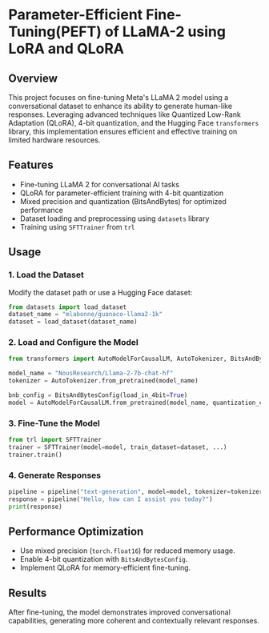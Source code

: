 # Parameter-Efficient Fine-Tuning(PEFT) of LLaMA-2 using LoRA and QLoRA

## Overview

This project focuses on fine-tuning Meta's LLaMA 2 model using a conversational dataset to enhance its ability to generate human-like responses. Leveraging advanced techniques like Quantized Low-Rank Adaptation (QLoRA), 4-bit quantization, and the Hugging Face `transformers` library, this implementation ensures efficient and effective training on limited hardware resources.

## Features

- Fine-tuning LLaMA 2 for conversational AI tasks
- QLoRA for parameter-efficient training with 4-bit quantization
- Mixed precision and quantization (BitsAndBytes) for optimized performance
- Dataset loading and preprocessing using `datasets` library
- Training using `SFTTrainer` from `trl`

## Usage

### 1. Load the Dataset

Modify the dataset path or use a Hugging Face dataset:

```python
from datasets import load_dataset
dataset_name = "mlabonne/guanaco-llama2-1k"
dataset = load_dataset(dataset_name)
```

### 2. Load and Configure the Model

```python
from transformers import AutoModelForCausalLM, AutoTokenizer, BitsAndBytesConfig

model_name = "NousResearch/Llama-2-7b-chat-hf"
tokenizer = AutoTokenizer.from_pretrained(model_name)

bnb_config = BitsAndBytesConfig(load_in_4bit=True)
model = AutoModelForCausalLM.from_pretrained(model_name, quantization_config=bnb_config)
```

### 3. Fine-Tune the Model

```python
from trl import SFTTrainer
trainer = SFTTrainer(model=model, train_dataset=dataset, ...)
trainer.train()
```

### 4. Generate Responses

```python
pipeline = pipeline("text-generation", model=model, tokenizer=tokenizer)
response = pipeline("Hello, how can I assist you today?")
print(response)
```

## Performance Optimization

- Use mixed precision (`torch.float16`) for reduced memory usage.
- Enable 4-bit quantization with `BitsAndBytesConfig`.
- Implement QLoRA for memory-efficient fine-tuning.

## Results

After fine-tuning, the model demonstrates improved conversational capabilities, generating more coherent and contextually relevant responses.


